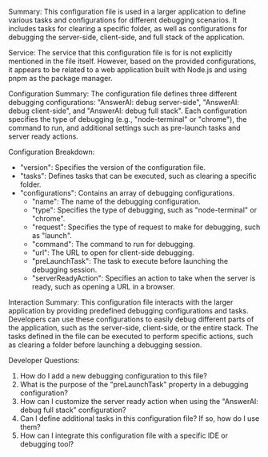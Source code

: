Summary:
This configuration file is used in a larger application to define various tasks and configurations for different debugging scenarios. It includes tasks for clearing a specific folder, as well as configurations for debugging the server-side, client-side, and full stack of the application.

Service:
The service that this configuration file is for is not explicitly mentioned in the file itself. However, based on the provided configurations, it appears to be related to a web application built with Node.js and using pnpm as the package manager.

Configuration Summary:
The configuration file defines three different debugging configurations: "AnswerAI: debug server-side", "AnswerAI: debug client-side", and "AnswerAI: debug full stack". Each configuration specifies the type of debugging (e.g., "node-terminal" or "chrome"), the command to run, and additional settings such as pre-launch tasks and server ready actions.

Configuration Breakdown:
- "version": Specifies the version of the configuration file.
- "tasks": Defines tasks that can be executed, such as clearing a specific folder.
- "configurations": Contains an array of debugging configurations.
  - "name": The name of the debugging configuration.
  - "type": Specifies the type of debugging, such as "node-terminal" or "chrome".
  - "request": Specifies the type of request to make for debugging, such as "launch".
  - "command": The command to run for debugging.
  - "url": The URL to open for client-side debugging.
  - "preLaunchTask": The task to execute before launching the debugging session.
  - "serverReadyAction": Specifies an action to take when the server is ready, such as opening a URL in a browser.

Interaction Summary:
This configuration file interacts with the larger application by providing predefined debugging configurations and tasks. Developers can use these configurations to easily debug different parts of the application, such as the server-side, client-side, or the entire stack. The tasks defined in the file can be executed to perform specific actions, such as clearing a folder before launching a debugging session.

Developer Questions:
1. How do I add a new debugging configuration to this file?
2. What is the purpose of the "preLaunchTask" property in a debugging configuration?
3. How can I customize the server ready action when using the "AnswerAI: debug full stack" configuration?
4. Can I define additional tasks in this configuration file? If so, how do I use them?
5. How can I integrate this configuration file with a specific IDE or debugging tool?
